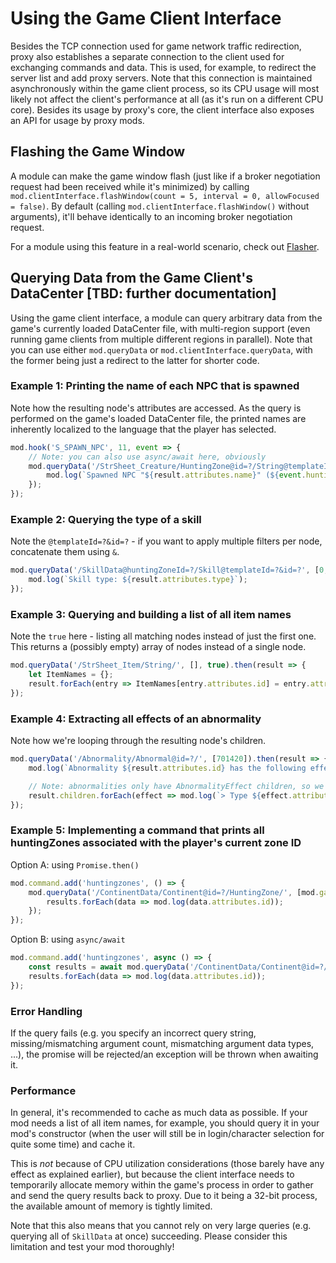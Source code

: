 # Using the Game Client Interface
Besides the TCP connection used for game network traffic redirection, proxy also establishes a separate connection to the client used for exchanging commands and data. This is used, for example, to redirect the server list and add proxy servers. Note that this connection is maintained asynchronously within the game client process, so its CPU usage will most likely not affect the client's performance at all (as it's run on a different CPU core). Besides its usage by proxy's core, the client interface also exposes an API for usage by proxy mods.

## Flashing the Game Window
A module can make the game window flash (just like if a broker negotiation request had been received while it's minimized) by calling `mod.clientInterface.flashWindow(count = 5, interval = 0, allowFocused = false)`. By default (calling `mod.clientInterface.flashWindow()` without arguments), it'll behave identically to an incoming broker negotiation request.

For a module using this feature in a real-world scenario, check out [Flasher](https://github.com/caali-hackerman/flasher).

## Querying Data from the Game Client's DataCenter [TBD: further documentation]
Using the game client interface, a module can query arbitrary data from the game's currently loaded DataCenter file, with multi-region support (even running game clients from multiple different regions in parallel). Note that you can use either `mod.queryData` or `mod.clientInterface.queryData`, with the former being just a redirect to the latter for shorter code.

### Example 1: Printing the name of each NPC that is spawned
Note how the resulting node's attributes are accessed. As the query is performed on the game's loaded DataCenter file, the printed names are inherently localized to the language that the player has selected.
```js
mod.hook('S_SPAWN_NPC', 11, event => {
    // Note: you can also use async/await here, obviously
    mod.queryData('/StrSheet_Creature/HuntingZone@id=?/String@templateId=?', [event.huntingZoneId, event.templateId]).then(result => {
        mod.log(`Spawned NPC "${result.attributes.name}" (${event.huntingZoneId},${event.templateId})!`);
    }); 
});
```

### Example 2: Querying the type of a skill
Note the `@templateId=?&id=?` - if you want to apply multiple filters per node, concatenate them using `&`.
```js
mod.queryData('/SkillData@huntingZoneId=?/Skill@templateId=?&id=?', [0, 16060, 10100]).then(result => {
    mod.log(`Skill type: ${result.attributes.type}`);
}); 
```

### Example 3: Querying and building a list of all item names
Note the `true` here - listing all matching nodes instead of just the first one. This returns a (possibly empty) array of nodes instead of a single node.
```js
mod.queryData('/StrSheet_Item/String/', [], true).then(result => {
    let ItemNames = {};
    result.forEach(entry => ItemNames[entry.attributes.id] = entry.attributes.string);
}); 
```

### Example 4: Extracting all effects of an abnormality
Note how we're looping through the resulting node's children.
```js
mod.queryData('/Abnormality/Abnormal@id=?/', [701420]).then(result => {
    mod.log(`Abnormality ${result.attributes.id} has the following effects:`);

    // Note: abnormalities only have AbnormalityEffect children, so we don't need to check the child's name (here: effect.name) necessarily.
    result.children.forEach(effect => mod.log(`> Type ${effect.attributes.type}, Value ${effect.attributes.value}`);
});
```

### Example 5: Implementing a command that prints all huntingZones associated with the player's current zone ID
Option A: using `Promise.then()`
```js
mod.command.add('huntingzones', () => {
    mod.queryData('/ContinentData/Continent@id=?/HuntingZone/', [mod.game.me.zone], true).then(results => {
        results.forEach(data => mod.log(data.attributes.id));
    });
});
```

Option B: using `async/await`
```js
mod.command.add('huntingzones', async () => {
    const results = await mod.queryData('/ContinentData/Continent@id=?/HuntingZone/', [mod.game.me.zone], true);
    results.forEach(data => mod.log(data.attributes.id));
});
```

### Error Handling
If the query fails (e.g. you specify an incorrect query string, missing/mismatching argument count, mismatching argument data types, ...), the promise will be rejected/an exception will be thrown when awaiting it.

### Performance
In general, it's recommended to cache as much data as possible. If your mod needs a list of all item names, for example, you should query it in your mod's constructor (when the user will still be in login/character selection for quite some time) and cache it.

This is _not_ because of CPU utilization considerations (those barely have any effect as explained earlier), but because the client interface needs to temporarily allocate memory within the game's process in order to gather and send the query results back to proxy. Due to it being a 32-bit process, the available amount of memory is tightly limited.

Note that this also means that you cannot rely on very large queries (e.g. querying all of `SkillData` at once) succeeding. Please consider this limitation and test your mod thoroughly!
